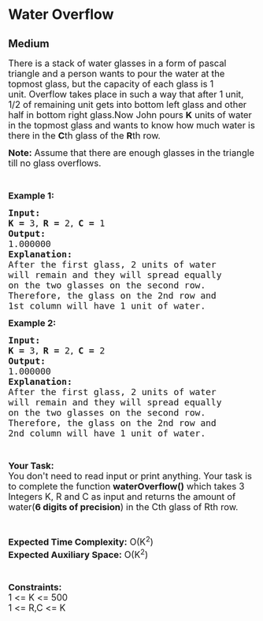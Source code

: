 # Water Overflow
## Medium
<div class="problems_problem_content__Xm_eO"><p><span style="font-size:18px">There is a stack of water glasses in a form of pascal triangle and a person&nbsp;wants to pour the water at the topmost glass, but the capacity of each glass is 1 unit.&nbsp;Overflow takes place in such a way that after 1 unit, 1/2 of remaining unit gets into bottom left glass and other half in bottom right glass.Now John pours <strong>K</strong> units of water in the topmost glass and wants to know how much water is there in the <strong>C</strong>th glass of the <strong>R</strong>th row.</span></p>

<p><span style="font-size:18px"><strong>Note:</strong> Assume that there are enough glasses in the triangle till no glass overflows.</span></p>

<p>&nbsp;</p>

<p><span style="font-size:18px"><strong>Example 1:</strong></span></p>

<pre><span style="font-size:18px"><strong>Input:</strong></span>
<span style="font-size:18px"><strong>K = </strong>3</span><strong>, </strong><span style="font-size:18px"><strong>R = </strong>2</span><strong>, </strong><span style="font-size:18px"><strong>C = </strong>1</span>
<span style="font-size:18px"><strong>Output:</strong></span>
<span style="font-size:18px">1.000000</span>
<span style="font-size:18px"><strong>Explanation:</strong></span>
<span style="font-size:18px">After the first glass, 2 units of water
will remain and they will spread equally
on the two glasses on the second row.
Therefore, the glass on the 2nd row and
1st column will have 1 unit of water.</span></pre>

<p><span style="font-size:18px"><strong>Example 2:</strong></span></p>

<pre><span style="font-size:18px"><strong>Input:</strong></span>
<span style="font-size:18px"><strong>K = </strong>3</span><strong>, </strong><span style="font-size:18px"><strong>R = </strong>2</span><strong>, </strong><span style="font-size:18px"><strong>C = </strong>2</span>
<span style="font-size:18px"><strong>Output:</strong></span>
<span style="font-size:18px">1.000000</span>
<span style="font-size:18px"><strong>Explanation:</strong></span>
<span style="font-size:18px">After the first glass, 2 units of water
will remain and they will spread equally
on the two glasses on the second row.
Therefore, the glass on the 2nd row and
2nd column will have 1 unit of water.</span></pre>

<p>&nbsp;</p>

<p><span style="font-size:18px"><strong>Your Task:</strong><br>
You don't need to read input or print anything. Your task is to complete the function <strong>waterOverflow()</strong> which takes 3 Integers K, R and C as input and returns the amount of water(<strong>6 digits of precision</strong>) in the Cth glass of Rth row.</span></p>

<p>&nbsp;</p>

<p><span style="font-size:18px"><strong>Expected Time Complexity:</strong> O(K<sup>2</sup>)<br>
<strong>Expected Auxiliary Space:</strong> O(K<sup>2</sup>)</span></p>

<p>&nbsp;</p>

<p><span style="font-size:18px"><strong>Constraints:</strong></span><br>
<span style="font-size:18px">1 &lt;= K &lt;= 500<br>
1 &lt;= R,C &lt;= K</span></p>
</div>